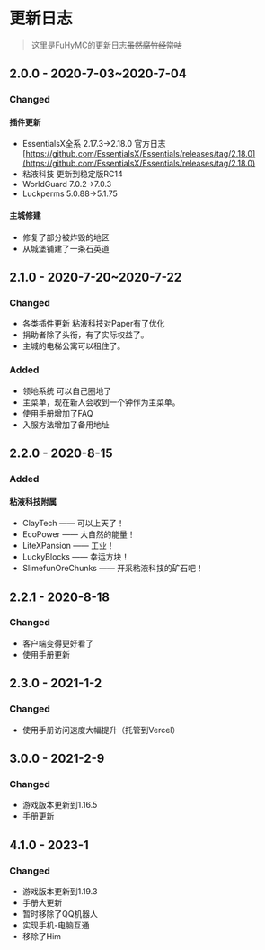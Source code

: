 # 更新日志

> 这里是FuHyMC的更新日志~~虽然腐竹经常咕~~

## 2.0.0 - 2020-7-03~2020-7-04

### Changed

#### 插件更新

* EssentialsX全系 2.17.3-&gt;2.18.0 官方日志[https://github.com/EssentialsX/Essentials/releases/tag/2.18.0](https://github.com/EssentialsX/Essentials/releases/tag/2.18.0)
* 粘液科技 更新到稳定版RC14
* WorldGuard 7.0.2-&gt;7.0.3
* Luckperms 5.0.88-&gt;5.1.75

#### 主城修建

* 修复了部分被炸毁的地区
* 从城堡铺建了一条石英道

## 2.1.0 - 2020-7-20~2020-7-22

### Changed

* 各类插件更新 粘液科技对Paper有了优化
* 捐助者除了头衔，有了实际权益了。
* 主城的电梯公寓可以租住了。

### Added

* 领地系统 可以自己圈地了
* 主菜单，现在新人会收到一个钟作为主菜单。
* 使用手册增加了FAQ
* 入服方法增加了备用地址

## 2.2.0 - 2020-8-15

### Added

#### 粘液科技附属

* ClayTech —— 可以上天了！
* EcoPower —— 大自然的能量！
* LiteXPansion —— 工业！
* LuckyBlocks —— 幸运方块！
* SlimefunOreChunks —— 开采粘液科技的矿石吧！

## 2.2.1 - 2020-8-18

### Changed

* 客户端变得更好看了
* 使用手册更新

## 2.3.0 - 2021-1-2

### Changed

* 使用手册访问速度大幅提升（托管到Vercel）

## 3.0.0 - 2021-2-9

### Changed
* 游戏版本更新到1.16.5
* 手册更新

## 4.1.0 - 2023-1

### Changed
* 游戏版本更新到1.19.3
* 手册大更新
* 暂时移除了QQ机器人
* 实现手机-电脑互通
* 移除了Him